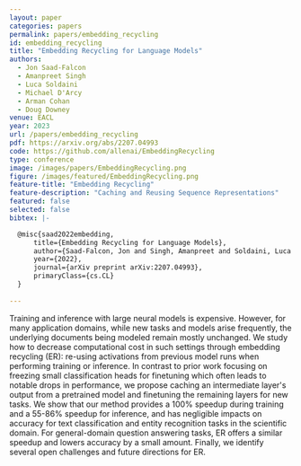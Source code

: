 ```yaml
---
layout: paper
categories: papers
permalink: papers/embedding_recycling
id: embedding_recycling
title: "Embedding Recycling for Language Models"
authors: 
  - Jon Saad-Falcon
  - Amanpreet Singh
  - Luca Soldaini
  - Michael D'Arcy
  - Arman Cohan
  - Doug Downey
venue: EACL
year: 2023
url: /papers/embedding_recycling
pdf: https://arxiv.org/abs/2207.04993
code: https://github.com/allenai/EmbeddingRecycling
type: conference
image: /images/papers/EmbeddingRecycling.png
figure: /images/featured/EmbeddingRecycling.png
feature-title: "Embedding Recycling"
feature-description: "Caching and Reusing Sequence Representations"
featured: false
selected: false
bibtex: |-

  @misc{saad2022embedding,
      title={Embedding Recycling for Language Models}, 
      author={Saad-Falcon, Jon and Singh, Amanpreet and Soldaini, Luca and D'Arcy, Mike and Cohan, Arman and Downey, Doug},
      year={2022},
      journal={arXiv preprint arXiv:2207.04993},
      primaryClass={cs.CL}
  }
  
---
```


Training and inference with large neural models is expensive. However, for many application domains, while new tasks and models arise frequently, the underlying documents being modeled remain mostly unchanged. We study how to decrease computational cost in such settings through embedding recycling (ER): re-using activations from previous model runs when performing training or inference. In contrast to prior work focusing on freezing small classification heads for finetuning which often leads to notable drops in performance, we propose caching an intermediate layer's output from a pretrained model and finetuning the remaining layers for new tasks. We show that our method provides a 100% speedup during training and a 55-86% speedup for inference, and has negligible impacts on accuracy for text classification and entity recognition tasks in the scientific domain. For general-domain question answering tasks, ER offers a similar speedup and lowers accuracy by a small amount. Finally, we identify several open challenges and future directions for ER.
